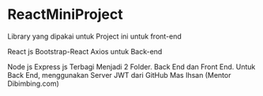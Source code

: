 # ReactMiniProject
Library yang dipakai untuk Project ini untuk front-end

React js
Bootstrap-React
Axios
untuk Back-end

Node js
Express js
Terbagi Menjadi 2 Folder. Back End dan Front End. Untuk Back End, menggunakan Server JWT dari GitHub Mas Ihsan (Mentor Dibimbing.com)
